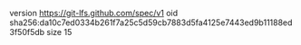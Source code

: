 version https://git-lfs.github.com/spec/v1
oid sha256:da10c7ed0334b261f7a25c5d59cb7883d5fa4125e7443ed9b11188ed3f50f5db
size 15
